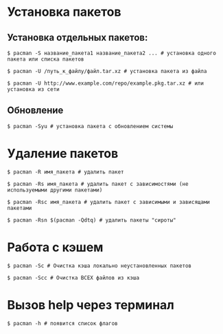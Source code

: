 # Установка пакетов
## Установка отдельных пакетов:
```console
$ pacman -S название_пакета1 название_пакета2 ... # установка одного пакета или списка пакетов

$ pacman -U /путь_к_файлу/файл.tar.xz # установка пакета из файла

$ pacman -U http://www.example.com/repo/example.pkg.tar.xz # или установка из сети
```
## Обновление
```console
$ pacman -Syu # установка пакета с обновлением системы
```

# Удаление пакетов
```console
$ pacman -R имя_пакета # удалить пакет

$ pacman -Rs имя_пакета # удалить пакет с зависимостями (не используемыми другими пакетами)

$ pacman -Rsc имя_пакета # удалить пакет с зависимыми и зависящами пакетами

$ pacman -Rsn $(pacman -Qdtq) # удалить пакеты "сироты"
```

# Работа с кэшем
```console
$ pacman -Sc # Очистка кэша локально неустановленных пакетов

$ pacman -Scc # Очистка ВСЕХ файлов из кэша 
```





# Вызов help через терминал
```console
$ pacman -h # появится список флагов
```